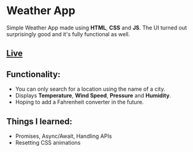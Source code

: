 # Weather App  
Simple Weather App made using **HTML**, **CSS** and **JS**. The UI turned out surprisingly good and it's fully functional as well.
## [Live](https://mirza-adnan.github.io/weather-app/)  

## Functionality:
- You can only search for a location using the name of a city.
- Displays **Temperature**, **Wind Speed**, **Pressure** and **Humidity**.
- Hoping to add a Fahrenheit converter in the future.  

## Things I learned:
- Promises, Async/Await, Handling APIs
- Resetting CSS animations
